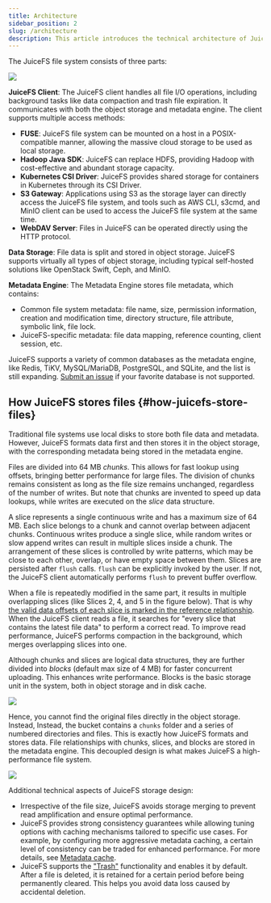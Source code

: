 ```yaml
---
title: Architecture
sidebar_position: 2
slug: /architecture
description: This article introduces the technical architecture of JuiceFS and its technical advantages.
---
```


The JuiceFS file system consists of three parts:

![](../images/juicefs-arch.svg)

**JuiceFS Client**: The JuiceFS client handles all file I/O operations, including background tasks like data compaction and trash file expiration. It communicates with both the object storage and metadata engine. The client supports multiple access methods:

- **FUSE**: JuiceFS file system can be mounted on a host in a POSIX-compatible manner, allowing the massive cloud storage to be used as local storage.
- **Hadoop Java SDK**: JuiceFS can replace HDFS, providing Hadoop with cost-effective and abundant storage capacity.
- **Kubernetes CSI Driver**: JuiceFS provides shared storage for containers in Kubernetes through its CSI Driver.
- **S3 Gateway**: Applications using S3 as the storage layer can directly access the JuiceFS file system, and tools such as AWS CLI, s3cmd, and MinIO client can be used to access the JuiceFS file system at the same time.
- **WebDAV Server**: Files in JuiceFS can be operated directly using the HTTP protocol.

**Data Storage**: File data is split and stored in object storage. JuiceFS supports virtually all types of object storage, including typical self-hosted solutions like OpenStack Swift, Ceph, and MinIO.

**Metadata Engine**: The Metadata Engine stores file metadata, which contains:

- Common file system metadata: file name, size, permission information, creation and modification time, directory structure, file attribute, symbolic link, file lock.
- JuiceFS-specific metadata: file data mapping, reference counting, client session, etc.

JuiceFS supports a variety of common databases as the metadata engine, like Redis, TiKV, MySQL/MariaDB, PostgreSQL, and SQLite, and the list is still expanding. [Submit an issue](https://github.com/juicedata/juicefs/issues) if your favorite database is not supported.

## How JuiceFS stores files {#how-juicefs-store-files}

Traditional file systems use local disks to store both file data and metadata. However, JuiceFS formats data first and then stores it in the object storage, with the corresponding metadata being stored in the metadata engine.

Files are divided into 64 MB *chunks*. This allows for fast lookup using offsets, bringing better performance for large files. The division of chunks remains consistent as long as the file size remains unchanged, regardless of the number of writes. But note that chunks are invented to speed up data lookups, while writes are executed on the *slice* data structure.

A slice represents a single continuous write and has a maximum size of 64 MB. Each slice belongs to a chunk and cannot overlap between adjacent chunks. Continuous writes produce a single slice, while random writes or slow append writes can result in multiple slices inside a chunk. The arrangement of these slices is controlled by write patterns, which may be close to each other, overlap, or have empty space between them. Slices are persisted after `flush` calls. `flush` can be explicitly invoked by the user. If not, the JuiceFS client automatically performs `flush` to prevent buffer overflow.

When a file is repeatedly modified in the same part, it results in multiple overlapping slices (like Slices 2, 4, and 5 in the figure below). That is why [the valid data offsets of each slice is marked in the reference relationship](../development/internals.md#sliceref). When the JuiceFS client reads a file, it searches for "every slice that contains the latest file data" to perform a correct read. To improve read performance, JuiceFS performs compaction in the background, which merges overlapping slices into one.

Although chunks and slices are logical data structures, they are further divided into *blocks* (default max size of 4 MB) for faster concurrent uploading. This enhances write performance. Blocks is the basic storage unit in the system, both in object storage and in disk cache.

![](../images/data-structure-diagram.svg)

Hence, you cannot find the original files directly in the object storage. Instead, Instead, the bucket contains a `chunks` folder and a series of numbered directories and files. This is exactly how JuiceFS formats and stores data. File relationships with chunks, slices, and blocks are stored in the metadata engine. This decoupled design is what makes JuiceFS a high-performance file system.

![](../images/how-juicefs-stores-files.svg)

Additional technical aspects of JuiceFS storage design:

* Irrespective of the file size, JuiceFS avoids storage merging to prevent read amplification and ensure optimal performance.
* JuiceFS provides strong consistency guarantees while allowing tuning options with caching mechanisms tailored to specific use cases. For example, by configuring more aggressive metadata caching, a certain level of consistency can be traded for enhanced performance. For more details, see [Metadata cache](../guide/cache_management.md#metadata-cache).
* JuiceFS supports the ["Trash"](../security/trash.md) functionality and enables it by default. After a file is deleted, it is retained for a certain period before being permanently cleared. This helps you avoid data loss caused by accidental deletion.
